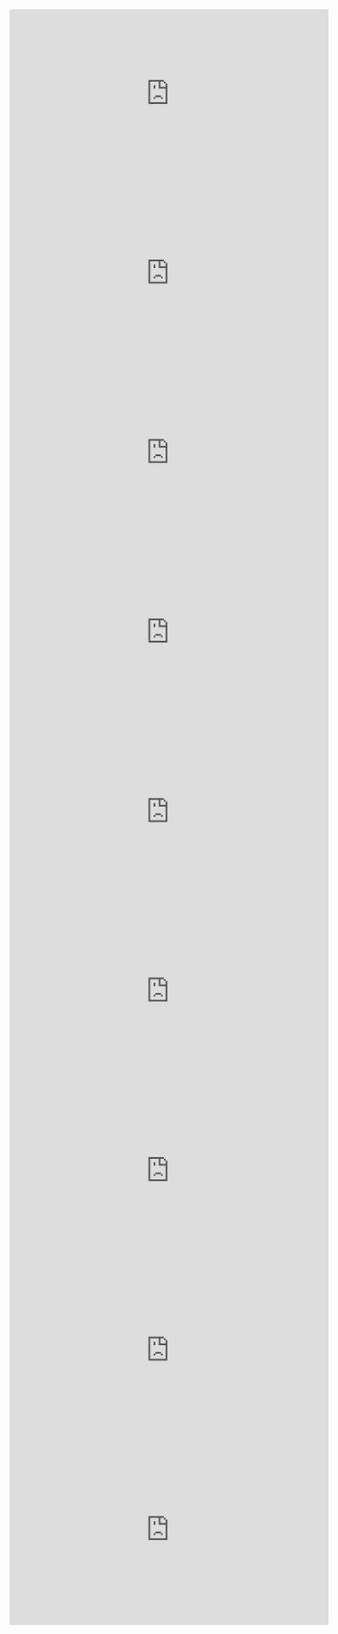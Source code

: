 <body>
<iframe width="560" height="315" src="https://user-images.githubusercontent.com/107330388/173217767-d6a437a7-fc03-4d10-9286-cd954f818dfe.mp4" title="pepper" frameborder="0" allow="accelerometer; autoplay; clipboard-write; encrypted-media; gyroscope; picture-in-picture" allowfullscreen></iframe>
<iframe width="560" height="315" src="https://user-images.githubusercontent.com/107330388/173217770-c9f12c40-ddaa-4124-a133-8e1173707df8.mp4" title="faz" frameborder="0" allow="accelerometer; autoplay; clipboard-write; encrypted-media; gyroscope; picture-in-picture" allowfullscreen></iframe>
<iframe width="560" height="315" src="https://user-images.githubusercontent.com/107330388/173218320-3e671688-04ae-459d-8ffa-49e13e098a6e.mp4" title="jucier" frameborder="0" allow="accelerometer; autoplay; clipboard-write; encrypted-media; gyroscope; picture-in-picture" allowfullscreen></iframe>
<iframe width="560" height="315" src="https://user-images.githubusercontent.com/107330388/173218134-7cfa2620-3a4b-4e47-942d-8d46f49d1f01.mp4" title="FNAF" frameborder="0" allow="accelerometer; autoplay; clipboard-write; encrypted-media; gyroscope; picture-in-picture" allowfullscreen></iframe>
<iframe width="560" height="315" src="https://user-images.githubusercontent.com/107330388/173218025-fdb8c84c-bc20-4b9e-b6d6-4b87d95ee249.mp4" title="resonance" frameborder="0" allow="accelerometer; autoplay; clipboard-write; encrypted-media; gyroscope; picture-in-picture" allowfullscreen></iframe>
<iframe width="560" height="315" src="https://user-images.githubusercontent.com/107330388/173217812-085a3862-8bf6-48eb-aaf1-555215e4d34e.mp4" title="tank" frameborder="0" allow="accelerometer; autoplay; clipboard-write; encrypted-media; gyroscope; picture-in-picture" allowfullscreen></iframe>
<iframe width="560" height="315" src="https://user-images.githubusercontent.com/107330388/173217800-fc1ffc70-8c10-4f79-8994-fd0d0a916a89.mp4" title="pear" frameborder="0" allow="accelerometer; autoplay; clipboard-write; encrypted-media; gyroscope; picture-in-picture" allowfullscreen></iframe>
<iframe width="560" height="315" src="https://user-images.githubusercontent.com/107330388/173217782-f9f28a5e-2958-48d9-b687-74d87a1b0199.mov" title="lunch" frameborder="0" allow="accelerometer; autoplay; clipboard-write; encrypted-media; gyroscope; picture-in-picture" allowfullscreen></iframe>
<iframe width="560" height="315" src="https://user-images.githubusercontent.com/107330388/173217778-19e875ea-0f90-4baa-8f79-26ea2b079830.mp4" title="mecca" frameborder="0" allow="accelerometer; autoplay; clipboard-write; encrypted-media; gyroscope; picture-in-picture" allowfullscreen></iframe>
</body>
